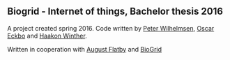 ## Biogrid - Internet of things, Bachelor thesis 2016

A project created spring 2016. Code written by [Peter Wilhelmsen](https://github.com/petnwil), [Oscar Eckbo](https://github.com/oscareckbo) and [Haakon Winther](https://github.com/haakonw).

Written in cooperation with [August Flatby](https://github.com/augustzf) and [BioGrid](http://www.biogrid.no/)
